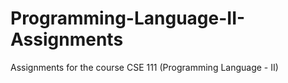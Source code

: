 # Programming-Language-II-Assignments
Assignments for the course CSE 111 (Programming Language - II)
